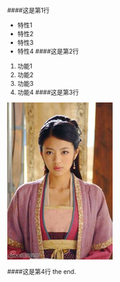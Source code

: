 ####这是第1行
+ 特性1
+ 特性2
+ 特性3
+ 特性4
####这是第2行
1. 功能1
1. 功能2
1. 功能3
1. 功能4
####这是第3行

![](./thegirl.jpg)

####这是第4行
the end.